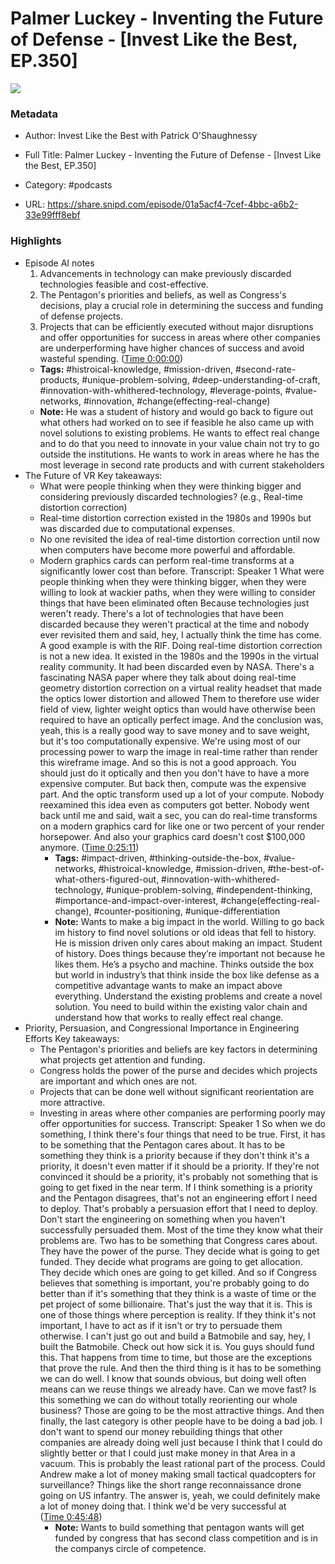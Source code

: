 # Palmer Luckey - Inventing the Future of Defense - [Invest Like the Best, EP.350]

![](https://wsrv.nl/?url=https%3A%2F%2Fmegaphone.imgix.net%2Fpodcasts%2Fef669774-cccd-11ed-889b-c36caad6646f%2Fimage%2FILTB_NEW.png%3Fixlib%3Drails-4.3.1%26max-w%3D3000%26max-h%3D3000%26fit%3Dcrop%26auto%3Dformat%2Ccompress&w=100&h=100)

### Metadata

- Author: Invest Like the Best with Patrick O'Shaughnessy
- Full Title: Palmer Luckey - Inventing the Future of Defense - [Invest Like the Best, EP.350]
- Category: #podcasts



- URL: https://share.snipd.com/episode/01a5acf4-7cef-4bbc-a6b2-33e99fff8ebf

### Highlights

- Episode AI notes
  1. Advancements in technology can make previously discarded technologies feasible and cost-effective.
  2. The Pentagon's priorities and beliefs, as well as Congress's decisions, play a crucial role in determining the success and funding of defense projects.
  3. Projects that can be efficiently executed without major disruptions and offer opportunities for success in areas where other companies are underperforming have higher chances of success and avoid wasteful spending. ([Time 0:00:00](https://share.snipd.com/episode-takeaways/ec065320-f091-45dc-887c-534a70a2e712))
    - **Tags:** #histroical-knowledge, #mission-driven, #second-rate-products, #unique-problem-solving, #deep-understanding-of-craft, #innovation-with-whithered-technology, #leverage-points, #value-networks, #innovation, #change(effecting-real-change)
    - **Note:** He was a student of history and would go back to figure out what others had worked on to see if feasible he also came up with novel solutions to existing problems.
      He wants to effect real change and to do that you need to innovate in your value chain not try to go outside the institutions. He wants to work in areas where he has the most leverage in second rate products and with current stakeholders
- The Future of VR
  Key takeaways:
  - What were people thinking when they were thinking bigger and considering previously discarded technologies? (e.g., Real-time distortion correction)
  - Real-time distortion correction existed in the 1980s and 1990s but was discarded due to computational expenses.
  - No one revisited the idea of real-time distortion correction until now when computers have become more powerful and affordable.
  - Modern graphics cards can perform real-time transforms at a significantly lower cost than before.
  Transcript:
  Speaker 1
  What were people thinking when they were thinking bigger, when they were willing to look at wackier paths, when they were willing to consider things that have been eliminated often Because technologies just weren't ready. There's a lot of technologies that have been discarded because they weren't practical at the time and nobody ever revisited them and said, hey, I actually think the time has come. A good example is with the RIF. Doing real-time distortion correction is not a new idea. It existed in the 1980s and the 1990s in the virtual reality community. It had been discarded even by NASA. There's a fascinating NASA paper where they talk about doing real-time geometry distortion correction on a virtual reality headset that made the optics lower distortion and allowed Them to therefore use wider field of view, lighter weight optics than would have otherwise been required to have an optically perfect image. And the conclusion was, yeah, this is a really good way to save money and to save weight, but it's too computationally expensive. We're using most of our processing power to warp the image in real-time rather than render this wireframe image. And so this is not a good approach. You should just do it optically and then you don't have to have a more expensive computer. But back then, compute was the expensive part. And the optic transform used up a lot of your compute. Nobody reexamined this idea even as computers got better. Nobody went back until me and said, wait a sec, you can do real-time transforms on a modern graphics card for like one or two percent of your render horsepower. And also your graphics card doesn't cost $100,000 anymore. ([Time 0:25:11](https://share.snipd.com/snip/fcc8a5e5-84c9-407b-bec0-fe981ba1b257))
    - **Tags:** #impact-driven, #thinking-outside-the-box, #value-networks, #histroical-knowledge, #mission-driven, #the-best-of-what-others-figured-out, #innovation-with-whithered-technology, #unique-problem-solving, #independent-thinking, #importance-and-impact-over-interest, #change(effecting-real-change), #counter-positioning, #unique-differentiation
    - **Note:** Wants to make a big impact in the world. Willing to go back im history to find novel solutions or old ideas that fell to history. He is mission driven only cares about making an impact. Student of history. Does things because they’re important not because he likes them. He’s a psycho and machine. Thinks outside the box but world in industry’s that think inside the box like defense as a competitive advantage wants to make an impact above everything. Understand the existing problems and create a novel solution. You need to build within the existing valor chain and understand how that works to really effect real change.
- Priority, Persuasion, and Congressional Importance in Engineering Efforts
  Key takeaways:
  - The Pentagon's priorities and beliefs are key factors in determining what projects get attention and funding.
  - Congress holds the power of the purse and decides which projects are important and which ones are not.
  - Projects that can be done well without significant reorientation are more attractive.
  - Investing in areas where other companies are performing poorly may offer opportunities for success.
  Transcript:
  Speaker 1
  So when we do something, I think there's four things that need to be true. First, it has to be something that the Pentagon cares about. It has to be something they think is a priority because if they don't think it's a priority, it doesn't even matter if it should be a priority. If they're not convinced it should be a priority, it's probably not something that is going to get fixed in the near term. If I think something is a priority and the Pentagon disagrees, that's not an engineering effort I need to deploy. That's probably a persuasion effort that I need to deploy. Don't start the engineering on something when you haven't successfully persuaded them. Most of the time they know what their problems are. Two has to be something that Congress cares about. They have the power of the purse. They decide what is going to get funded. They decide what programs are going to get allocation. They decide which ones are going to get killed. And so if Congress believes that something is important, you're probably going to do better than if it's something that they think is a waste of time or the pet project of some billionaire. That's just the way that it is. This is one of those things where perception is reality. If they think it's not important, I have to act as if it isn't or try to persuade them otherwise. I can't just go out and build a Batmobile and say, hey, I built the Batmobile. Check out how sick it is. You guys should fund this. That happens from time to time, but those are the exceptions that prove the rule. And then the third thing is it has to be something we can do well. I know that sounds obvious, but doing well often means can we reuse things we already have. Can we move fast? Is this something we can do without totally reorienting our whole business? Those are going to be the most attractive things. And then finally, the last category is other people have to be doing a bad job. I don't want to spend our money rebuilding things that other companies are already doing well just because I think that I could do slightly better or that I could just make money in that Area in a vacuum. This is probably the least rational part of the process. Could Andrew make a lot of money making small tactical quadcopters for surveillance? Things like the short range reconnaissance drone going on US infantry. The answer is, yeah, we could definitely make a lot of money doing that. I think we'd be very successful at ([Time 0:45:48](https://share.snipd.com/snip/4a814310-51fb-4640-bb64-f8c98b3e8403))
    - **Note:** Wants to build something that pentagon wants will get funded by congress that has second class competition and is in the companys circle of competence.
